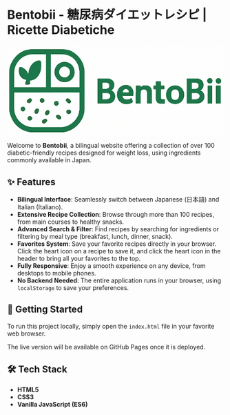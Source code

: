 # Bentobii - 糖尿病ダイエットレシピ | Ricette Diabetiche

![bentobii logo](logo.png)

Welcome to **Bentobii**, a bilingual website offering a collection of over 100 diabetic-friendly recipes designed for weight loss, using ingredients commonly available in Japan.

## ✨ Features

*   **Bilingual Interface**: Seamlessly switch between Japanese (日本語) and Italian (Italiano).
*   **Extensive Recipe Collection**: Browse through more than 100 recipes, from main courses to healthy snacks.
*   **Advanced Search & Filter**: Find recipes by searching for ingredients or filtering by meal type (breakfast, lunch, dinner, snack).
*   **Favorites System**: Save your favorite recipes directly in your browser. Click the heart icon on a recipe to save it, and click the heart icon in the header to bring all your favorites to the top.
*   **Fully Responsive**: Enjoy a smooth experience on any device, from desktops to mobile phones.
*   **No Backend Needed**: The entire application runs in your browser, using `localStorage` to save your preferences.

## 🚀 Getting Started

To run this project locally, simply open the `index.html` file in your favorite web browser.

The live version will be available on GitHub Pages once it is deployed.

## 🛠️ Tech Stack

*   **HTML5**
*   **CSS3**
*   **Vanilla JavaScript (ES6)** 